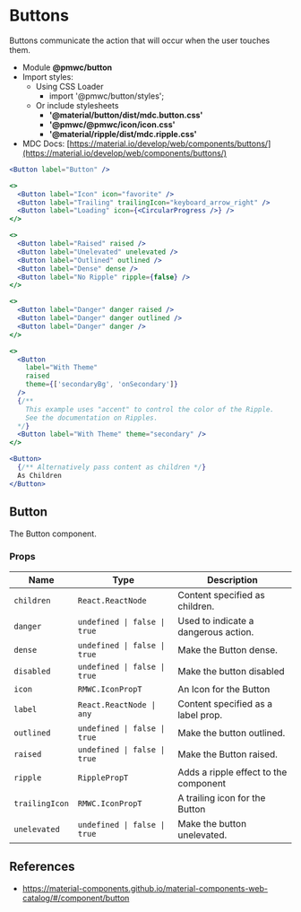 # Buttons

Buttons communicate the action that will occur when the user touches them.

- Module **@pmwc/button**
- Import styles:
  - Using CSS Loader
    - import '@pmwc/button/styles';
  - Or include stylesheets
    - **'@material/button/dist/mdc.button.css'**
    - **'@pmwc/@pmwc/icon/icon.css'**
    - **'@material/ripple/dist/mdc.ripple.css'**
- MDC Docs: [https://material.io/develop/web/components/buttons/](https://material.io/develop/web/components/buttons/)

```jsx
<Button label="Button" />
```

```jsx
<>
  <Button label="Icon" icon="favorite" />
  <Button label="Trailing" trailingIcon="keyboard_arrow_right" />
  <Button label="Loading" icon={<CircularProgress />} />
</>
```

```jsx
<>
  <Button label="Raised" raised />
  <Button label="Unelevated" unelevated />
  <Button label="Outlined" outlined />
  <Button label="Dense" dense />
  <Button label="No Ripple" ripple={false} />
</>
```

```jsx
<>
  <Button label="Danger" danger raised />
  <Button label="Danger" danger outlined />
  <Button label="Danger" danger />
</>
```

```jsx
<>
  <Button
    label="With Theme"
    raised
    theme={['secondaryBg', 'onSecondary']}
  />
  {/**
    This example uses "accent" to control the color of the Ripple.
    See the documentation on Ripples.
  */}
  <Button label="With Theme" theme="secondary" />
</>
```

```jsx
<Button>
  {/** Alternatively pass content as children */}
  As Children
</Button>
```

## Button
The Button component.

### Props

| Name | Type | Description |
|------|------|-------------|
| `children` | `React.ReactNode` | Content specified as children. |
| `danger` | `undefined \| false \| true` | Used to indicate a dangerous action. |
| `dense` | `undefined \| false \| true` | Make the Button dense. |
| `disabled` | `undefined \| false \| true` | Make the button disabled |
| `icon` | `RMWC.IconPropT` | An Icon for the Button |
| `label` | `React.ReactNode \| any` | Content specified as a label prop. |
| `outlined` | `undefined \| false \| true` | Make the button outlined. |
| `raised` | `undefined \| false \| true` | Make the Button raised. |
| `ripple` | `RipplePropT` | Adds a ripple effect to the component |
| `trailingIcon` | `RMWC.IconPropT` | A trailing icon for the Button |
| `unelevated` | `undefined \| false \| true` | Make the button unelevated. |

## References

- https://material-components.github.io/material-components-web-catalog/#/component/button
